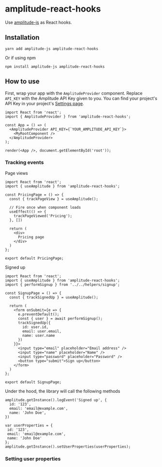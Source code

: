 # amplitude-react-hooks

Use [amplitude-js](https://github.com/amplitude/amplitude-javascript) as React hooks.

## Installation

`yarn add amplitude-js amplitude-react-hooks`

Or if using npm

`npm install amplitude-js amplitude-react-hooks`

## How to use

First, wrap your app with the `AmplitudeProvider` component. Replace `API_KEY` with the Amplitude API Key given to you. You can find your project's API Key in your project's [Settings page](https://help.amplitude.com/hc/en-us/articles/235649848#project-general-settings).

```
import React from 'react';
import { AmplitudeProvider } from 'amplitude-react-hooks';

const App = () => (
  <AmplitudeProvider API_KEY={`YOUR_AMPLITUDE_API_KEY`}>
    <MyRootComponent />
  </AmplitudeProvider>
);

render(<App />, document.getElementById('root'));
```

### Tracking events

Page views

```
import React from 'react';
import { useAmplitude } from 'amplitude-react-hooks';

const PricingPage = () => {
  const { trackPageView } = useAmplitude();

  // Fire once when component loads
  useEffect(() => {
    trackPageViewed('Pricing');
  }, [])

  return (
    <div>
      Pricing page
    </div>
  )
};

export default PricingPage;
```

Signed up

```
import React from 'react';
import { useAmplitude } from 'amplitude-react-hooks';
import { performSignup } from '../../helpers/signup';

const SignupPage = () => {
  const { trackSignedUp } = useAmplitude();

  return (
    <form onSubmit={e => {
      e.preventDefault();
      const { user } = await performSignup();
      trackSignedUp({
        id: user.id,
        email: user.email,
        name: user.name
      })
    }}>
      <input type="email" placeholder="Email address" />
      <input type="name" placeholder="Name" />
      <input type="password" placeholder="Password" />
      <button type="submit">Sign up</button>
    </form>
  )
};

export default SignupPage;
```

Under the hood, the library will call the following methods

```
amplitude.getInstance().logEvent('Signed up', {
  id: '123',
  email: 'email@example.com',
  name: 'John Doe',
})

var userProperties = {
 id: '123',
 email: 'email@example.com',
 name: 'John Doe'
};
amplitude.getInstance().setUserProperties(userProperties);
```

### Setting user properties

